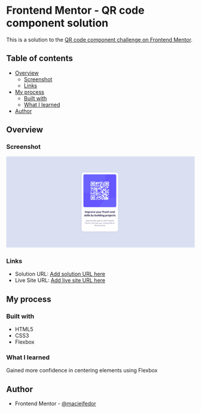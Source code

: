 # Frontend Mentor - QR code component solution

This is a solution to the [QR code component challenge on Frontend Mentor](https://www.frontendmentor.io/challenges/qr-code-component-iux_sIO_H).

## Table of contents

- [Overview](#overview)
  - [Screenshot](#screenshot)
  - [Links](#links)
- [My process](#my-process)
  - [Built with](#built-with)
  - [What I learned](#what-i-learned)
- [Author](#author)



## Overview

### Screenshot

![](images/screenshot.png)

### Links

- Solution URL: [Add solution URL here](https://github.com/maciejfedor/frontendmentor.io/tree/master/qr-code-component-main)
- Live Site URL: [Add live site URL here](https://qr-code-component-maciej.netlify.app/)

## My process

### Built with

- HTML5
- CSS3
- Flexbox

### What I learned

Gained more confidence in centering elements using Flexbox

## Author

- Frontend Mentor - [@maciejfedor](https://www.frontendmentor.io/profile/maciejfedor)
